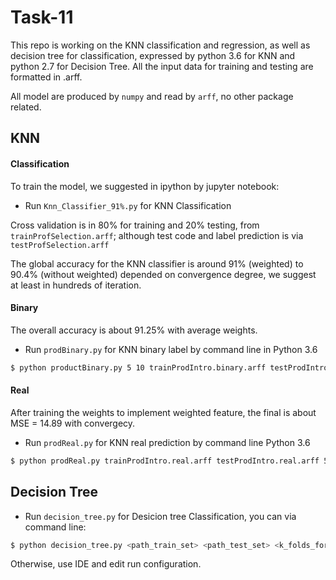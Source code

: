 # Task-11

This repo is working on the KNN classification and regression, as well as decision tree for classification, expressed by python 3.6 for KNN and python 2.7 for Decision Tree. All the input data for training and testing are formatted in .arff.

All model are produced by `numpy` and read by `arff`, no other package related. 


## KNN
#### Classification
To train the model, we suggested in ipython by jupyter notebook:
* Run `Knn_Classifier_91%.py` for KNN Classification

Cross validation is in 80% for training and 20% testing, from `trainProfSelection.arff`; although test code and label prediction is via `testProfSelection.arff`

The global accuracy for the KNN classifier is around 91% (weighted) to 90.4% (without weighted) depended on convergence degree, we suggest at least in hundreds of iteration. 

#### Binary
The overall accuracy is about 91.25% with average weights.
* Run `prodBinary.py` for KNN binary label by command line in Python 3.6
```bash
$ python productBinary.py 5 10 trainProdIntro.binary.arff testProdIntro.binary.arff
```

#### Real
After training the weights to implement weighted feature, the final is about MSE = 14.89 with convergecy. 
* Run `prodReal.py` for KNN real prediction by command line Python 3.6
```bash
$ python prodReal.py trainProdIntro.real.arff testProdIntro.real.arff 5 10
```


## Decision Tree

* Run `decision_tree.py` for Desicion tree Classification, you can via command line:
```bash
$ python decision_tree.py <path_train_set> <path_test_set> <k_folds_for_cross_validation>`
```
Otherwise, use IDE and edit run configuration. 
